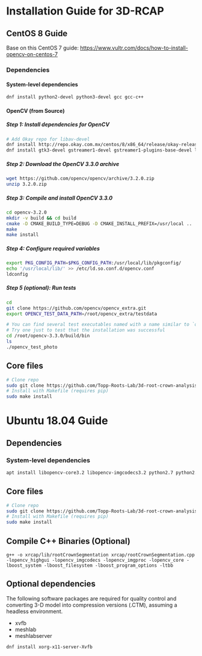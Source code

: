 # Installation Guide for 3D-RCAP

## CentOS 8 Guide

Base on this CentOS 7 guide: <https://www.vultr.com/docs/how-to-install-opencv-on-centos-7>

### Dependencies

#### System-level dependencies

```bash
dnf install python2-devel python3-devel gcc gcc-c++
```

#### OpenCV (from Source)

##### Step 1: Install dependencies for OpenCV

```bash
# Add Okay repo for libav-devel
dnf install http://repo.okay.com.mx/centos/8/x86_64/release/okay-release-1-3.el8.noarch.rpm
dnf install gtk3-devel gstreamer1-devel gstreamer1-plugins-base-devel libdc1394-devel libgphoto2-devel libav-devel cmake
```

##### Step 2: Download the OpenCV 3.3.0 archive

```bash
wget https://github.com/opencv/opencv/archive/3.2.0.zip
unzip 3.2.0.zip
```

##### Step 3: Compile and install OpenCV 3.3.0

```bash
cd opencv-3.2.0
mkdir -v build && cd build
cmake -D CMAKE_BUILD_TYPE=DEBUG -D CMAKE_INSTALL_PREFIX=/usr/local ..
make
make install
```

##### Step 4: Configure required variables

```bash
export PKG_CONFIG_PATH=$PKG_CONFIG_PATH:/usr/local/lib/pkgconfig/
echo '/usr/local/lib/' >> /etc/ld.so.conf.d/opencv.conf
ldconfig
```

##### Step 5 (optional): Run tests

```bash
cd
git clone https://github.com/opencv/opencv_extra.git
export OPENCV_TEST_DATA_PATH=/root/opencv_extra/testdata

# You can find several test executables named with a name similar to `opencv_test_*`
# Try one just to test that the installation was successful
cd /root/opencv-3.3.0/build/bin
ls
./opencv_test_photo
```

## Core files

```bash
# Clone repo
sudo git clone https://github.com/Topp-Roots-Lab/3d-root-crown-analysis-pipeline.git /opt/xrcap/
# Install with Makefile (requires pip)
sudo make install
```

# Ubuntu 18.04 Guide

## Dependencies

### System-level dependencies

```bash
apt install libopencv-core3.2 libopencv-imgcodecs3.2 python2.7 python2.7-dev python3 python3-dev gcc g++
```

## Core files

```bash
# Clone repo
sudo git clone https://github.com/Topp-Roots-Lab/3d-root-crown-analysis-pipeline.git /opt/3drcap/
# Install with Makefile (requires pip)
sudo make install
```

## Compile C++ Binaries (Optional)

```{.sourceCode .bash}
g++ -o xrcap/lib/rootCrownSegmentation xrcap/rootCrownSegmentation.cpp -lopencv_highgui -lopencv_imgcodecs -lopencv_imgproc -lopencv_core -lboost_system -lboost_filesystem -lboost_program_options -ltbb
```

## Optional dependencies

The following software packages are required for quality control and converting 3-D model into compression versions (.CTM), assuming a headless environment.

- xvfb
- meshlab
- meshlabserver

```bash
dnf install xorg-x11-server-Xvfb
```
